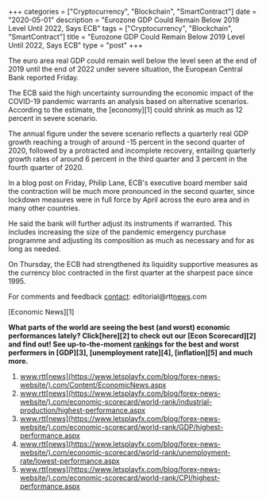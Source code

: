+++
categories = ["Cryptocurrency", "Blockchain", "SmartContract"]
date = "2020-05-01"
description = "Eurozone GDP Could Remain Below 2019 Level Until 2022, Says ECB"
tags = ["Cryptocurrency", "Blockchain", "SmartContract"]
title = "Eurozone GDP Could Remain Below 2019 Level Until 2022, Says ECB"
type = "post"
+++

The euro area real GDP could remain well below the level seen at the end
of 2019 until the end of 2022 under severe situation, the European
Central Bank reported Friday.

The ECB said the high uncertainty surrounding the economic impact of the
COVID-19 pandemic warrants an analysis based on alternative scenarios.
According to the estimate, the [economy][1] could shrink as much as 12
percent in severe scenario.

The annual figure under the severe scenario reflects a quarterly real
GDP growth reaching a trough of around -15 percent in the second quarter
of 2020, followed by a protracted and incomplete recovery, entailing
quarterly growth rates of around 6 percent in the third quarter and 3
percent in the fourth quarter of 2020.

In a blog post on Friday, Philip Lane, ECB's executive board member said
the contraction will be much more pronounced in the second quarter,
since lockdown measures were in full force by April across the euro area
and in many other countries.

He said the bank will further adjust its instruments if warranted. This
includes increasing the size of the pandemic emergency purchase
programme and adjusting its composition as much as necessary and for as
long as needed.

On Thursday, the ECB had strengthened its liquidity supportive measures
as the currency bloc contracted in the first quarter at the sharpest
pace since 1995.

For comments and feedback [contact](https://www.playgroundfx.com/contact/): editorial@rtt[news](https://www.letsplayfx.com/blog/forex-news-website/).com

[Economic News][1]

 **What parts of the world are seeing the best (and worst) economic
performances lately? Click[here][2] to check out our [Econ Scorecard][2]
and find out! See up-to-the-moment [ranking](https://www.playgroundfx.com/blog/crypto-exchange-ranking/)s for the best and worst
performers in [GDP][3], [unemployment rate][4], [inflation][5] and much
more.**

   1. www.rtt[news](https://www.letsplayfx.com/blog/forex-news-website/).com/Content/EconomicNews.aspx
   2. www.rtt[news](https://www.letsplayfx.com/blog/forex-news-website/).com/economic-scorecard/world-rank/industrial-production/highest-performance.aspx
   3. www.rtt[news](https://www.letsplayfx.com/blog/forex-news-website/).com/economic-scorecard/world-rank/GDP/highest-performance.aspx
   4. www.rtt[news](https://www.letsplayfx.com/blog/forex-news-website/).com/economic-scorecard/world-rank/unemployment-rate/lowest-performance.aspx
   5. www.rtt[news](https://www.letsplayfx.com/blog/forex-news-website/).com/economic-scorecard/world-rank/CPI/highest-performance.aspx
